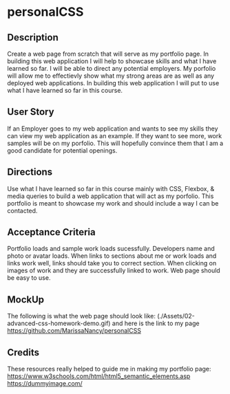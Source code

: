# personalCSS

## Description
Create a web page from scratch that will serve as my portfolio page. In building this web application I will help to showcase skills and what I have learned so far. I will be able to direct any potential employers. My porfolio will allow me to effectievly  show what my strong areas are as well as any deployed web applications. In building this web application I will put to use what I have learned so far in this course.

## User Story
If an Employer goes to my web application and wants to see my skills they can view my web application as an example. If they want to see more, work samples will be on my porfolio. This will hopefully convince them that I am a good candidate for potential openings.

## Directions
Use what I have learned so far in this course mainly with CSS, Flexbox, & media queries to build a web application that will act as my porfolio. This portfolio is meant to showcase my work and should include a way I can be contacted. 

## Acceptance Criteria
Portfolio loads and sample work loads sucessfully. Developers name and photo or avatar loads. When links to sections about me or work loads and links work well, links should take you to correct section. When clicking on images of work and they are successfully linked to work. Web page should be easy to use.

## MockUp
The following is what the web page should look like:
(./Assets/02-advanced-css-homework-demo.gif)
and here is the link to my page 
https://github.com/MarissaNancy/personalCSS

## Credits
These resources really helped to guide me in making my portfolio page:
https://www.w3schools.com/html/html5_semantic_elements.asp
https://dummyimage.com/
